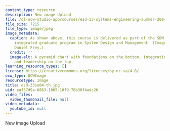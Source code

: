 ```yaml
---
content_type: resource
description: New image Upload
file: /ol-ocw-studio-app/courses/esd-33-systems-engineering-summer-2004/eaf57d9a6863186510f978b30f4adc26_esd-33su04-th.jpg
file_size: 7215
file_type: image/jpeg
image_metadata:
  caption: As shown above, this course is delivered as part of the SDM program, an
    integrated graduate program in System Design and Management. (Image courtesy of
    Daniel Frey.)
  credit: ''
  image-alt: A pyramid chart with foundations on the bottom, integration in the middle,
    and leadership on the top.
learning_resource_types: []
license: https://creativecommons.org/licenses/by-nc-sa/4.0/
ocw_type: OCWImage
resourcetype: Image
title: esd-33su04-th.jpg
uid: eaf57d9a-6863-1865-10f9-78b30f4adc26
video_files:
  video_thumbnail_file: null
video_metadata:
  youtube_id: null
---
```

New image Upload